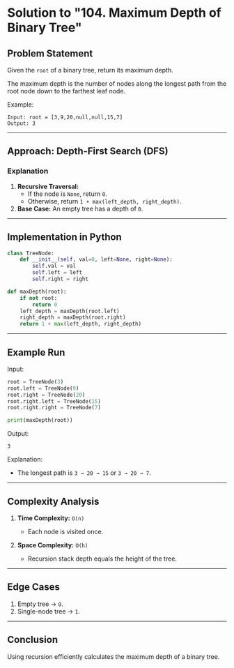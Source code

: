 # Solution to "104. Maximum Depth of Binary Tree"

## Problem Statement

Given the `root` of a binary tree, return its maximum depth.

The maximum depth is the number of nodes along the longest path from the root node down to the farthest leaf node.

Example:

```
Input: root = [3,9,20,null,null,15,7]
Output: 3
```

---

## Approach: Depth-First Search (DFS)

### Explanation

1. **Recursive Traversal:**
    - If the node is `None`, return `0`.
    - Otherwise, return `1 + max(left_depth, right_depth)`.
2. **Base Case:** An empty tree has a depth of `0`.

---

## Implementation in Python

```python
class TreeNode:
    def __init__(self, val=0, left=None, right=None):
        self.val = val
        self.left = left
        self.right = right

def maxDepth(root):
    if not root:
        return 0
    left_depth = maxDepth(root.left)
    right_depth = maxDepth(root.right)
    return 1 + max(left_depth, right_depth)
```

---

## Example Run

Input:

```python
root = TreeNode(3)
root.left = TreeNode(9)
root.right = TreeNode(20)
root.right.left = TreeNode(15)
root.right.right = TreeNode(7)

print(maxDepth(root))
```

Output:

```
3
```

Explanation:

- The longest path is `3 → 20 → 15` or `3 → 20 → 7`.

---

## Complexity Analysis

1. **Time Complexity:** `O(n)`
    
    - Each node is visited once.
2. **Space Complexity:** `O(h)`
    
    - Recursion stack depth equals the height of the tree.

---

## Edge Cases

1. Empty tree → `0`.
2. Single-node tree → `1`.

---

## Conclusion

Using recursion efficiently calculates the maximum depth of a binary tree.